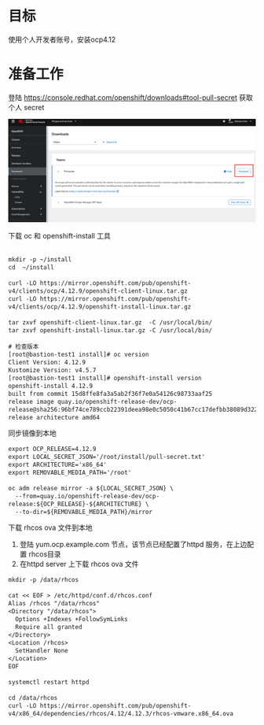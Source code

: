 



# 目标

使用个人开发者账号，安装ocp4.12 





# 准备工作



登陆 https://console.redhat.com/openshift/downloads#tool-pull-secret  获取个人 secret 

![image-20230330093735945](./install-ocp4.12-个人开发者.assets/image-20230330093735945.png)



下载 oc 和 openshift-install 工具

```

mkdir -p ~/install 
cd  ~/install 

curl -LO https://mirror.openshift.com/pub/openshift-v4/clients/ocp/4.12.9/openshift-client-linux.tar.gz
curl -LO https://mirror.openshift.com/pub/openshift-v4/clients/ocp/4.12.9/openshift-install-linux.tar.gz

tar zxvf openshift-client-linux.tar.gz  -C /usr/local/bin/
tar zxvf openshift-install-linux.tar.gz -C /usr/local/bin/

# 检查版本
[root@bastion-test1 install]# oc version
Client Version: 4.12.9
Kustomize Version: v4.5.7
[root@bastion-test1 install]# openshift-install version
openshift-install 4.12.9
built from commit 15d8ffe8fa3a5ab2f36f7e0a54126c98733aaf25
release image quay.io/openshift-release-dev/ocp-release@sha256:96bf74ce789ccb22391deea98e0c5050c41b67cc17defbb38089d32226dba0b8
release architecture amd64
```



同步镜像到本地

```
export OCP_RELEASE=4.12.9
export LOCAL_SECRET_JSON='/root/install/pull-secret.txt'
export ARCHITECTURE='x86_64'
export REMOVABLE_MEDIA_PATH='/root'

oc adm release mirror -a ${LOCAL_SECRET_JSON} \
  --from=quay.io/openshift-release-dev/ocp-release:${OCP_RELEASE}-${ARCHITECTURE} \
  --to-dir=${REMOVABLE_MEDIA_PATH}/mirror
```



下载 rhcos ova 文件到本地



1. 登陆 yum.ocp.example.com 节点，该节点已经配置了httpd 服务，在上边配置 rhcos目录
2. 在httpd server 上下载 rhcos ova 文件

```
mkdir -p /data/rhcos

cat << EOF > /etc/httpd/conf.d/rhcos.conf
Alias /rhcos "/data/rhcos"
<Directory "/data/rhcos">
  Options +Indexes +FollowSymLinks
  Require all granted
</Directory>
<Location /rhcos>
  SetHandler None
</Location>
EOF

systemctl restart httpd

cd /data/rhcos
curl -LO https://mirror.openshift.com/pub/openshift-v4/x86_64/dependencies/rhcos/4.12/4.12.3/rhcos-vmware.x86_64.ova


```



